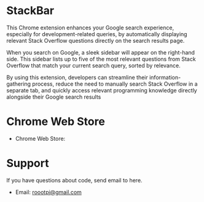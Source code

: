 # StackBar
This Chrome extension enhances your Google search experience, especially for development-related queries, by automatically displaying relevant Stack Overflow questions directly on the search results page.

When you search on Google, a sleek sidebar will appear on the right-hand side. This sidebar lists up to five of the most relevant questions from Stack Overflow that match your current search query, sorted by relevance.

By using this extension, developers can streamline their information-gathering process, reduce the need to manually search Stack Overflow in a separate tab, and quickly access relevant programming knowledge directly alongside their Google search results

# Chrome Web Store
- Chrome Web Store:

# Support
If you have questions about code, send email to here.
- Email: roootpi@gmail.com
